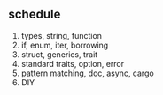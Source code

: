 ## schedule

1. types, string, function
2. if, enum, iter, borrowing
3. struct, generics, trait
4. standard traits, option, error
5. pattern matching, doc, async, cargo
6. DIY